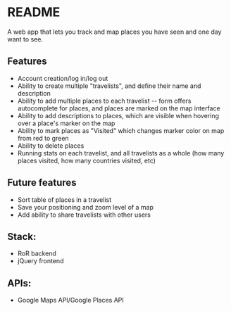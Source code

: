 # README

A web app that lets you track and map places you have seen and one day want to see.

## Features
* Account creation/log in/log out
* Ability to create multiple "travelists", and define their name and description
* Ability to add multiple places to each travelist -- form offers autocomplete for places, and places are marked on the map interface
* Ability to add descriptions to places, which are visible when hovering over a place's marker on the map
* Ability to mark places as "Visited" which changes marker color on map from red to green
* Ability to delete places
* Running stats on each travelist, and all travelists as a whole (how many places visited, how many countries visited, etc)

## Future features
* Sort table of places in a travelist
* Save your positioning and zoom level of a map
* Add ability to share travelists with other users

## Stack:
* RoR backend
* jQuery frontend

## APIs:
* Google Maps API/Google Places API
